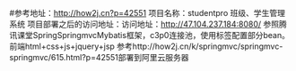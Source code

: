 #参考地址：http://how2j.cn?p=42551
项目名称：studentpro  班级、学生管理系统
项目部署之后的访问地址：访问地址：http://47.104.237.184:8080/
参照腾讯课堂SpringSpringmvcMybatis框架，c3p0连接池，使用标签配置部分bean。前端html+css+js+jquery+jsp
参考http://how2j.cn/k/springmvc/springmvc-springmvc/615.html?p=42551部署到阿里云服务器
